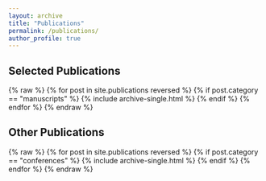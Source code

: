 ```yaml
---
layout: archive
title: "Publications"
permalink: /publications/
author_profile: true
---
```


## Selected Publications

{% raw %}
{% for post in site.publications reversed %}
  {% if post.category == "manuscripts" %}
    {% include archive-single.html %}
  {% endif %}
{% endfor %}
{% endraw %}

## Other Publications

{% raw %}
{% for post in site.publications reversed %}
  {% if post.category == "conferences" %}
    {% include archive-single.html %}
  {% endif %}
{% endfor %}
{% endraw %}
